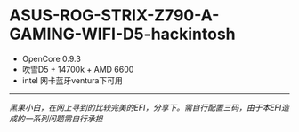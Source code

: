 # ASUS-ROG-STRIX-Z790-A-GAMING-WIFI-D5-hackintosh

* OpenCore 0.9.3
* 吹雪D5 + 14700k + AMD 6600
* intel 网卡蓝牙ventura下可用

---

*黑果小白，在网上寻到的比较完美的EFI，分享下。需自行配置三码，由于本EFI造成的一系列问题需自行承担*


